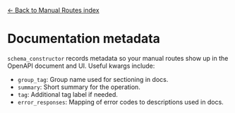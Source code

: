 [← Back to Manual Routes index](index.md)

# Documentation metadata
`schema_constructor` records metadata so your manual routes show up in the
OpenAPI document and UI. Useful kwargs include:
- `group_tag`: Group name used for sectioning in docs.
- `summary`: Short summary for the operation.
- `tag`: Additional tag label if needed.
- `error_responses`: Mapping of error codes to descriptions used in docs.

